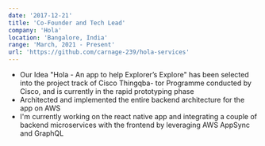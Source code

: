 ```yaml
---
date: '2017-12-21'
title: 'Co-Founder and Tech Lead'
company: 'Hola'
location: 'Bangalore, India'
range: 'March, 2021 - Present'
url: 'https://github.com/carnage-239/hola-services'
---
```


- Our Idea "Hola - An app to help Explorer’s Explore" has
  been selected into the project track of Cisco Thingqba-
  tor Programme conducted by Cisco, and is currently in
  the rapid prototyping phase
- Architected and implemented the entire backend architecture for the app on AWS
- I'm currently working on the react native app and integrating a couple of backend microservices with the frontend by leveraging AWS AppSync and GraphQL
